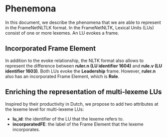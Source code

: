 # Phenemona
In this document, we describe the phenomena that we
are able to represent in the FrameNetNLTLK format. In the FrameNetNLTK, Lexical Units (LUs) consist of one or more lexemes.
An LU evokes a frame.

## Incorporated Frame Element
In addition to the evoke relationship, the NLTK format also allows to represent
the difference between **ruler.n (LU identifier 1604)** and **rule.v (LU identifier 1603)**.
Both LUs evoke the **Leadership** frame. However, **ruler.n** also has an incorporated Frame Element,
which is **Role**. 

## Enriching the representation of multi-lexeme LUs
Inspired by their productivity in Dutch, we propose to add two attributes at the lexeme level for multi-lexeme LUs:
* **lu_id**: the identifier of the LU that the lexeme refers to.
* **incorporatedFE**: the label of the Frame Element that the lexeme incorporates.
